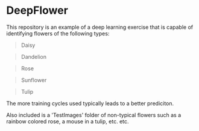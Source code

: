 # DeepFlower

This repository is an example of a deep learning exercise that is capable of identifying flowers of the following types: 

> Daisy

> Dandelion

> Rose

> Sunflower

> Tulip

The more training cycles used typically leads to a better prediciton. 

Also included is a 'TestImages' folder of non-typical flowers such as a rainbow colored rose, 
 a mouse in a tulip, etc. etc.
